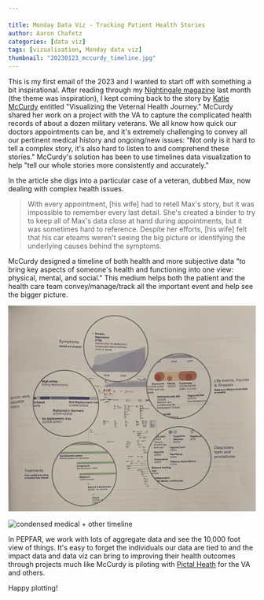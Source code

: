 ```yaml
---

title: Monday Data Viz - Tracking Patient Health Stories
author: Aaron Chafetz
categories: [data viz]
tags: [vizualisation, Monday data viz]
thumbnail: "20230123_mccurdy_timeline.jpg"
---
```


This is my first email of the 2023 and I wanted to start off with something a bit inspirational. After reading through my [Nightingale magazine](https://nightingaledvs.com/purchase/) last month (the theme was inspiration), I kept coming back to the story by [Katie McCurdy](https://www.katiemccurdy.com/) entitled "Visualizing the Veternal Health Journey." McCurdy shared her work on a project with the VA to capture the complicated health records of about a dozen military veterans. We all know how quick our doctors appointments can be, and it's extremely challenging to convey all our pertinent medical history and ongoing/new issues: "Not only is it hard to tell a complex story, it's also hard to listen to and comprehend these stories." McCurdy's solution has been to use timelines data visualization to help "tell our whole stories more consistently and accurately."

In the article she digs into a particular case of a veteran, dubbed Max, now dealing with complex health issues. 

> With every appointment, [his wife] had to retell Max's story, but it was impossible to remember every last detail. She's created a binder  to try to keep all of Max's data close at hand during appointments, but it was sometimes hard to reference. Despite her efforts, [his wife] felt that his car eteams weren't seeing the big picture or identifying the underlying causes behind the symptoms.

McCurdy designed a timeline of both health and more subjective data "to bring key aspects of someone's health and functioning into one view: physical, mental, and social." This medium helps both the patient and the health care team convey/manage/track all the important event and help see the bigger picture.

![comphrenseive medical + other timeline](/assets/images/posts/20230123_mccurdy_timeline.jpg)

![condensed medical + other timeline](/assets/images/posts/20230123_mccurdy_timeline_condensed.jpg.jpg)

In PEPFAR, we work with lots of aggregate data and see the 10,000 foot view of things. It's easy to forget the individuals our data are tied to and the impact data and data viz can bring to improving their health outcomes through projects much like McCurdy is piloting with [Pictal Heath](https://www.pictalhealth.com/) for the VA and others.

Happy plotting!